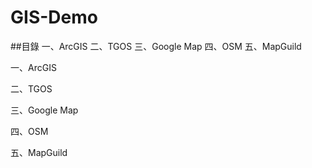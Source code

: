 # GIS-Demo

##目錄
一、ArcGIS
二、TGOS
三、Google Map
四、OSM
五、MapGuild

一、ArcGIS

二、TGOS

三、Google Map

四、OSM

五、MapGuild
